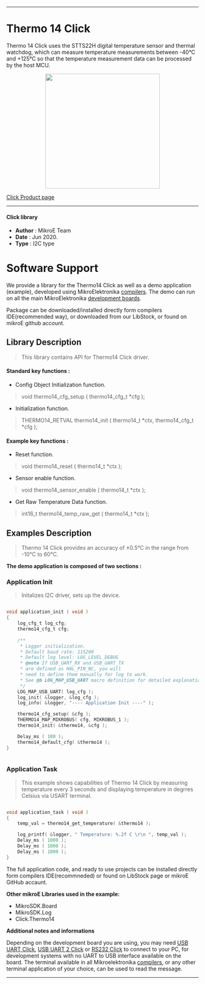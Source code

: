 
---
# Thermo 14 Click

Thermo 14 Click uses the STTS22H digital temperature sensor and thermal watchdog, which can measure temperature measurements between -40°C and +125°C so that the temperature measurement data can be processed by the host MCU. 

<p align="center">
  <img src="https://download.mikroe.com/images/click_for_ide/thermo14_click.png" height=300px>
</p>

[Click Product page](https://www.mikroe.com/thermo-14-click)

---


#### Click library 

- **Author**        : MikroE Team
- **Date**          : Jun 2020.
- **Type**          : I2C type


# Software Support

We provide a library for the Thermo14 Click 
as well as a demo application (example), developed using MikroElektronika 
[compilers](https://shop.mikroe.com/compilers). 
The demo can run on all the main MikroElektronika [development boards](https://shop.mikroe.com/development-boards).

Package can be downloaded/installed directly form compilers IDE(recommended way), or downloaded from our LibStock, or found on mikroE github account. 

## Library Description

> This library contains API for Thermo14 Click driver.

#### Standard key functions :

- Config Object Initialization function.
> void thermo14_cfg_setup ( thermo14_cfg_t *cfg ); 
 
- Initialization function.
> THERMO14_RETVAL thermo14_init ( thermo14_t *ctx, thermo14_cfg_t *cfg );

#### Example key functions :

- Reset function.
> void thermo14_reset ( thermo14_t *ctx );
 
- Sensor enable function.
> void thermo14_sensor_enable ( thermo14_t *ctx );

- Get Raw Temperature Data function.
> int16_t thermo14_temp_raw_get ( thermo14_t *ctx );

## Examples Description
 
> Thermo 14 Click provides an accuracy of ±0.5°C in the range from -10°C to 60°C.

**The demo application is composed of two sections :**

### Application Init 

> Initalizes I2C driver, sets up the device. 

```c

void application_init ( void )
{
    log_cfg_t log_cfg;
    thermo14_cfg_t cfg;
    
    /** 
     * Logger initialization.
     * Default baud rate: 115200
     * Default log level: LOG_LEVEL_DEBUG
     * @note If USB_UART_RX and USB_UART_TX 
     * are defined as HAL_PIN_NC, you will 
     * need to define them manually for log to work. 
     * See @b LOG_MAP_USB_UART macro definition for detailed explanation.
     */
    LOG_MAP_USB_UART( log_cfg );
    log_init( &logger, &log_cfg );
    log_info( &logger, "---- Application Init ----" );

    thermo14_cfg_setup( &cfg );
    THERMO14_MAP_MIKROBUS( cfg, MIKROBUS_1 );
    thermo14_init( &thermo14, &cfg );

    Delay_ms ( 100 );
    thermo14_default_cfg( &thermo14 );
}
  
```

### Application Task

> This example shows capabilities of Thermo 14 Click by measuring
   temperature every 3 seconds and displaying temperature in degrres Celsius via USART terminal. 

```c

void application_task ( void )
{
    temp_val = thermo14_get_temperature( &thermo14 );

    log_printf( &logger, " Temperature: %.2f C \r\n ", temp_val );
    Delay_ms ( 1000 );
    Delay_ms ( 1000 );
    Delay_ms ( 1000 );
}  

```
The full application code, and ready to use projects can be  installed directly form compilers IDE(recommneded) or found on LibStock page or mikroE GitHub accaunt.

**Other mikroE Libraries used in the example:** 

- MikroSDK.Board
- MikroSDK.Log
- Click.Thermo14

**Additional notes and informations**

Depending on the development board you are using, you may need 
[USB UART Click](https://shop.mikroe.com/usb-uart-click), 
[USB UART 2 Click](https://shop.mikroe.com/usb-uart-2-click) or 
[RS232 Click](https://shop.mikroe.com/rs232-click) to connect to your PC, for 
development systems with no UART to USB interface available on the board. The 
terminal available in all Mikroelektronika 
[compilers](https://shop.mikroe.com/compilers), or any other terminal application 
of your choice, can be used to read the message.



---
